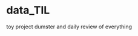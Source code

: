  # data_TIL
toy project dumster and daily review of everything
 
 
 
 
  
  
 
    
 
 
 
 
 
 
 
 
 
 
 
 
